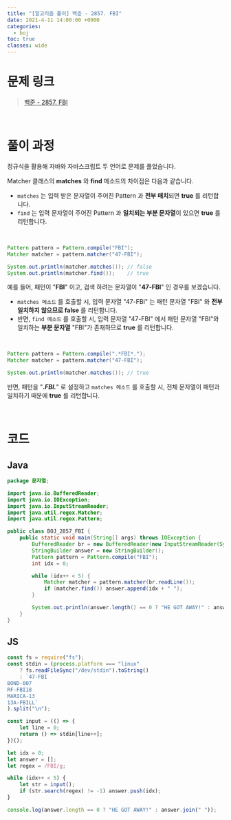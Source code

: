```yaml
---
title: "[알고리즘 풀이] 백준 - 2857. FBI"
date: 2021-4-11 14:00:00 +0900
categories:
  - boj
toc: true
classes: wide
---
```


# 문제 링크

> [백준 - 2857. FBI](https://www.acmicpc.net/problem/2857)

<br>

# 풀이 과정

정규식을 활용해 자바와 자바스크립트 두 언어로 문제를 풀었습니다.

Matcher 클래스의 **matches** 와 **find** 메소드의 차이점은 다음과 같습니다.

- `matches` 는 입력 받은 문자열이 주어진 Pattern 과 **전부 매치**되면 **true** 를 리턴합니다.
- `find` 는 입력 문자열이 주어진 Pattern 과 **일치되는 부분 문자열**이 있으면 **true** 를 리턴합니다.

<br>

```java
Pattern pattern = Pattern.compile("FBI");
Matcher matcher = pattern.matcher("47-FBI");

System.out.println(matcher.matches()); // false
System.out.println(matcher.find());    // true
```

예를 들어, 패턴이 "**FBI**" 이고, 검색 하려는 문자열이 "**47-FBI**" 인 경우를 보겠습니다.

- `matches 메소드` 를 호출할 시, 입력 문자열 "47-FBI" 는 패턴 문자열 "FBI" 와 **전부 일치하지 않으므로 false** 를 리턴합니다.
- 반면, `find 메소드` 를 호출할 시, 입력 문자열 "47-FBI" 에서 패턴 문자열 "FBI"와 일치하는 **부분 문자열** "FBI"가 존재하므로 **true** 를 리턴합니다.

<br>

```java
Pattern pattern = Pattern.compile(".*FBI*.");
Matcher matcher = pattern.matcher("47-FBI");

System.out.println(matcher.matches()); // true
```

반면, 패턴을 "**.*FBI.***" 로 설정하고 `matches 메소드` 를 호출할 시, 전체 문자열이 패턴과 일치하기 때문에 **true** 를 리턴합니다.

<br>

# 코드

## Java

```java
package 문자열;

import java.io.BufferedReader;
import java.io.IOException;
import java.io.InputStreamReader;
import java.util.regex.Matcher;
import java.util.regex.Pattern;

public class BOJ_2857_FBI {
    public static void main(String[] args) throws IOException {
        BufferedReader br = new BufferedReader(new InputStreamReader(System.in));
        StringBuilder answer = new StringBuilder();
        Pattern pattern = Pattern.compile("FBI");
        int idx = 0;

        while (idx++ < 5) {
            Matcher matcher = pattern.matcher(br.readLine());
            if (matcher.find()) answer.append(idx + " ");
        }

        System.out.println(answer.length() == 0 ? "HE GOT AWAY!" : answer);
    }
}
```

## JS

```jsx
const fs = require("fs");
const stdin = (process.platform === "linux"
    ? fs.readFileSync("/dev/stdin").toString()
    : `47-FBI
BOND-007
RF-FBI18
MARICA-13
13A-FBILL`
).split("\n");

const input = (() => {
    let line = 0;
    return () => stdin[line++];
})();

let idx = 0;
let answer = [];
let regex = /FBI/g;

while (idx++ < 5) {
    let str = input();
    if (str.search(regex) != -1) answer.push(idx);
}

console.log(answer.length == 0 ? "HE GOT AWAY!" : answer.join(" "));
```